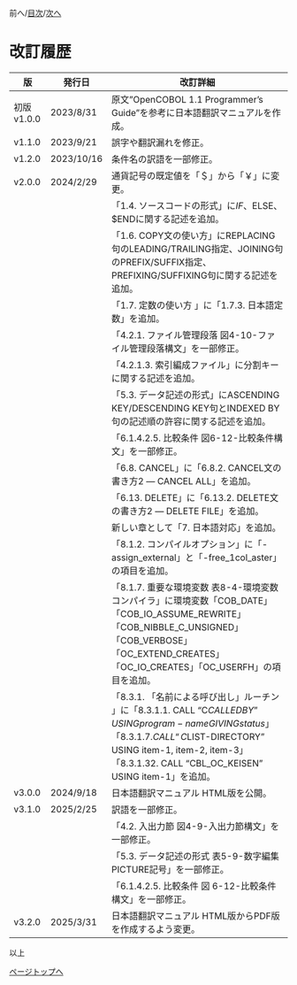 <!--navi start1-->
前へ/[目次](https://opensourcecobol.github.io/markdown/TOC.html)/[次へ](1-1.md)
<!--navi end1-->
# 改訂履歴

|版|発行日|改訂詳細|
|---|---|---|
|初版 v1.0.0|2023/8/31|原文”OpenCOBOL 1.1 Programmer’s Guide”を参考に日本語翻訳マニュアルを作成。|
|v1.1.0|2023/9/21|誤字や翻訳漏れを修正。|
|v1.2.0|2023/10/16|条件名の訳語を一部修正。|
|v2.0.0|2024/2/29|通貨記号の既定値を「＄」から「￥」に変更。|
|||「1.4. ソースコードの形式」に$IF、$ELSE、$ENDに関する記述を追加。|
|||「1.6. COPY文の使い方」にREPLACING句のLEADING/TRAILING指定、JOINING句のPREFIX/SUFFIX指定、PREFIXING/SUFFIXING句に関する記述を追加。|
|||「1.7. 定数の使い方 」に「1.7.3. 日本語定数」を追加。|
|||「4.2.1. ファイル管理段落 図4-10-ファイル管理段落構文」を一部修正。|
|||「4.2.1.3. 索引編成ファイル」に分割キーに関する記述を追加。|
|||「5.3. データ記述の形式」にASCENDING KEY/DESCENDING KEY句とINDEXED BY句の記述順の許容に関する記述を追加。|
|||「6.1.4.2.5. 比較条件 図6-12-比較条件構文」を一部修正。|
|||「6.8. CANCEL」に「6.8.2. CANCEL文の書き方2 ― CANCEL ALL」を追加。|
|||「6.13. DELETE」に「6.13.2. DELETE文の書き方2 ― DELETE FILE」を追加。|
|||新しい章として「7. 日本語対応」を追加。|
|||「8.1.2. コンパイルオプション」に「-assign_external」と「-free_1col_aster」の項目を追加。|
|||「8.1.7. 重要な環境変数 表8-4-環境変数コンパイラ」に環境変数「COB_DATE」「COB_IO_ASSUME_REWRITE」「COB_NIBBLE_C_UNSIGNED」「COB_VERBOSE」「OC_EXTEND_CREATES」「OC_IO_CREATES」「OC_USERFH」の項目を追加。|
|||「8.3.1. 「名前による呼び出し」ルーチン 」に「8.3.1.1. CALL “C$CALLEDBY” USING program-name GIVING status」「8.3.1.7. CALL “C$LIST-DIRECTORY” USING item-1, item-2, item-3」「8.3.1.32. CALL “CBL_OC_KEISEN” USING item-1」を追加。|
|v3.0.0|2024/9/18|日本語翻訳マニュアル HTML版を公開。|
|v3.1.0|2025/2/25|訳語を一部修正。|
|||「4.2. 入出力節 図4-9-入出力節構文」を一部修正。|
|||「5.3. データ記述の形式 表5-9-数字編集PICTURE記号」を一部修正。|
|||「6.1.4.2.5. 比較条件 図 6-12-比較条件構文」を一部修正。|
|v3.2.0|2025/3/31|日本語翻訳マニュアル HTML版からPDF版を作成するよう変更。|

以上

<!--navi start2-->

[ページトップへ](history.md)
<!--navi end2-->
